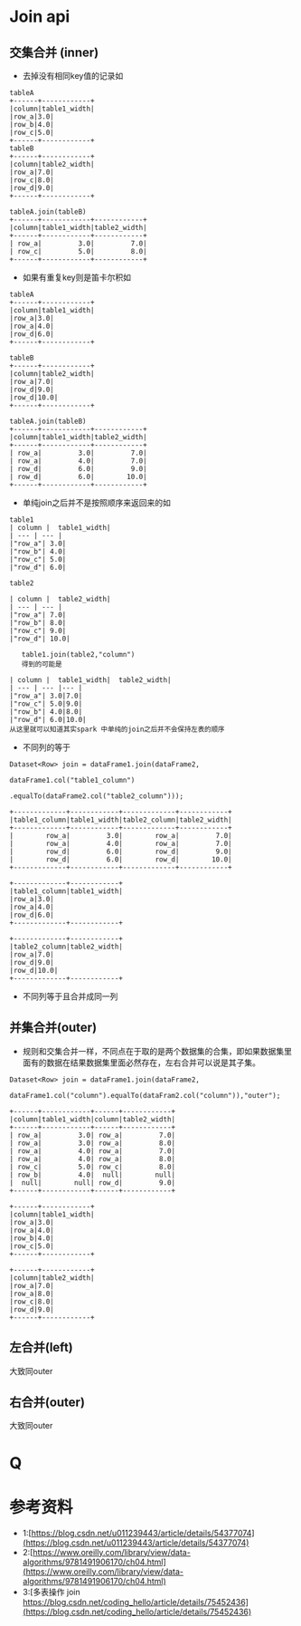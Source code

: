 # Join api

## 交集合并 (inner)
+ 去掉没有相同key值的记录如

```
tableA
+------+------------+
|column|table1_width|
|row_a|3.0|
|row_b|4.0|
|row_c|5.0|
+------+------------+
tableB
+------+------------+
|column|table2_width|
|row_a|7.0|
|row_c|8.0|
|row_d|9.0|
+------+------------+

tableA.join(tableB)
+------+------------+------------+
|column|table1_width|table2_width|
+------+------------+------------+
| row_a|         3.0|         7.0|
| row_c|         5.0|         8.0|
+------+------------+------------+
```

+ 如果有重复key则是笛卡尔积如

```
tableA
+------+------------+
|column|table1_width|
|row_a|3.0|
|row_a|4.0|
|row_d|6.0|
+------+------------+

tableB
+------+------------+
|column|table2_width|
|row_a|7.0|
|row_d|9.0|
|row_d|10.0|
+------+------------+

tableA.join(tableB)
+------+------------+------------+
|column|table1_width|table2_width|
+------+------------+------------+
| row_a|         3.0|         7.0|
| row_a|         4.0|         7.0|
| row_d|         6.0|         9.0|
| row_d|         6.0|        10.0|
+------+------------+------------+
```

+ 单纯join之后并不是按照顺序来返回来的如

```
table1
| column |  table1_width|
| --- | --- |
|"row_a"| 3.0|
|"row_b"| 4.0|
|"row_c"| 5.0|
|"row_d"| 6.0|

table2

| column |  table2_width|
| --- | --- |
|"row_a"| 7.0|
|"row_b"| 8.0|
|"row_c"| 9.0|
|"row_d"| 10.0|
   
   table1.join(table2,"column")
   得到的可能是
                       
| column |  table1_width|  table2_width|
| --- | --- |--- |
|"row_a"| 3.0|7.0|
|"row_c"| 5.0|9.0|
|"row_b"| 4.0|8.0|
|"row_d"| 6.0|10.0|
从这里就可以知道其实spark 中单纯的join之后并不会保持左表的顺序
```

+ 不同列的等于

```
Dataset<Row> join = dataFrame1.join(dataFrame2,
                                            dataFrame1.col("table1_column")
                                                    .equalTo(dataFrame2.col("table2_column")));
                                                    
+-------------+------------+-------------+------------+
|table1_column|table1_width|table2_column|table2_width|
+-------------+------------+-------------+------------+
|        row_a|         3.0|        row_a|         7.0|
|        row_a|         4.0|        row_a|         7.0|
|        row_d|         6.0|        row_d|         9.0|
|        row_d|         6.0|        row_d|        10.0|
+-------------+------------+-------------+------------+

+-------------+------------+
|table1_column|table1_width|
|row_a|3.0|
|row_a|4.0|
|row_d|6.0|
+-------------+------------+

+-------------+------------+
|table2_column|table2_width|
|row_a|7.0|
|row_d|9.0|
|row_d|10.0|
+-------------+------------+                                        
```

+ 不同列等于且合并成同一列

## 并集合并(outer)
+ 规则和交集合并一样，不同点在于取的是两个数据集的合集，即如果数据集里面有的数据在结果数据集里面必然存在，左右合并可以说是其子集。

```
Dataset<Row> join = dataFrame1.join(dataFrame2,
                                            dataFrame1.col("column").equalTo(dataFram2.col("column")),"outer");
                                            
+------+------------+------+------------+
|column|table1_width|column|table2_width|
+------+------------+------+------------+
| row_a|         3.0| row_a|         7.0|
| row_a|         3.0| row_a|         8.0|
| row_a|         4.0| row_a|         7.0|
| row_a|         4.0| row_a|         8.0|
| row_c|         5.0| row_c|         8.0|
| row_b|         4.0|  null|        null|
|  null|        null| row_d|         9.0|
+------+------------+------+------------+

+------+------------+
|column|table1_width|
|row_a|3.0|
|row_a|4.0|
|row_b|4.0|
|row_c|5.0|
+------+------------+

+------+------------+
|column|table2_width|
|row_a|7.0|
|row_a|8.0|
|row_c|8.0|
|row_d|9.0|
+------+------------+
```

## 左合并(left)
大致同outer
## 右合并(outer)
大致同outer

# Q 

# 参考资料
+ 1:[https://blog.csdn.net/u011239443/article/details/54377074](https://blog.csdn.net/u011239443/article/details/54377074)
+ 2:[https://www.oreilly.com/library/view/data-algorithms/9781491906170/ch04.html](https://www.oreilly.com/library/view/data-algorithms/9781491906170/ch04.html)
+ 3:[多表操作 join https://blog.csdn.net/coding_hello/article/details/75452436](https://blog.csdn.net/coding_hello/article/details/75452436)
